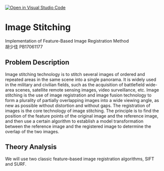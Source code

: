 [![Open in Visual Studio Code](https://classroom.github.com/assets/open-in-vscode-f059dc9a6f8d3a56e377f745f24479a46679e63a5d9fe6f495e02850cd0d8118.svg)](https://classroom.github.com/online_ide?assignment_repo_id=6638949&assignment_repo_type=AssignmentRepo)
# Image Stitching
Implementation of Feature-Based Image Registration Method<br>
胡少佳 PB17061177

## Problem Description
Image stitching technology is to stitch several images of ordered and repeated areas in the same scene into a single panorama. It is widely used in the military and civilian fields, such as the acquisition of battlefield wide-area scenes, satellite remote sensing images, video surveillance, etc. Image stitching is the use of image registration and image fusion technology to form a plurality of partially overlapping images into a wide viewing angle, as new as possible without distortion and without gaps. The registration of images is the core technology of image stitching. The principle is to find the position of the feature points of the original image and the reference image, and then use a certain algorithm to establish a model transformation between the reference image and the registered image to determine the overlap of the two images.

## Theory Analysis
We will use two classic feature–based image registration algorithms, SIFT and SURF.
